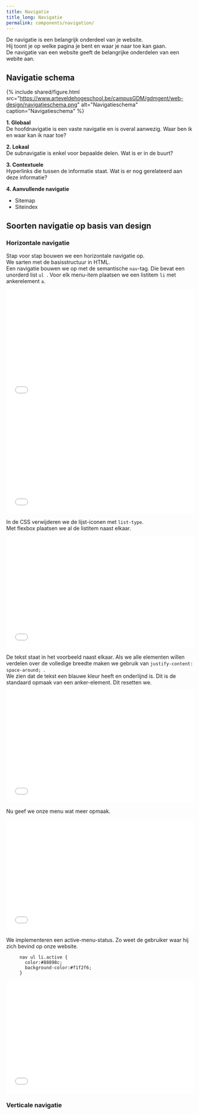 ```yaml
---
title: Navigatie
title_long: Navigatie
permalink: components/navigation/
---
```


De navigatie is een belangrijk onderdeel van je website.  
Hij toont je op welke pagina je bent en waar je naar toe kan gaan.  
De navigatie van een website geeft de belangrijke onderdelen van een webite aan. 

## Navigatie schema

{% include shared/figure.html src="https://www.arteveldehogeschool.be/campusGDM/gdmgent/web-design/navigatieschema.png" alt="Navigatieschema" caption="Navigatieschema" %}

**1. Globaal**  
De hoofdnavigatie is een vaste navigatie en is overal aanwezig.  Waar ben ik en waar kan ik naar toe?

**2. Lokaal**  
De subnavigatie is enkel voor bepaalde delen. Wat is er in de buurt?

**3. Contextuele**  
Hyperlinks die tussen de informatie staat. Wat is er nog gerelateerd aan deze informatie?

**4. Aanvullende navigatie**  
- Sitemap
- Siteindex

## Soorten navigatie op basis van design
  
### Horizontale navigatie

Stap voor stap bouwen we een horizontale navigatie op.  
We sarten met de basisstructuur in HTML.   
Een navigatie bouwen we op met de semantische ```nav```-tag. Die bevat een unorderd list ```ul ```. Voor elk menu-item plaatsen we een listitem ``` li ``` met ankerelement ``` a ```.

<iframe width="100%" height="300" src="//jsfiddle.net/rutsaert/67854g2f/6/embedded/html/" allowfullscreen="allowfullscreen" allowpaymentrequest frameborder="0"></iframe>

<iframe width="100%" height="300" src="//jsfiddle.net/rutsaert/67854g2f/8/embedded/result/" allowfullscreen="allowfullscreen" allowpaymentrequest frameborder="0"></iframe>

In de CSS verwijderen we de lijst-iconen met ```list-type```.  
Met flexbox plaatsen we al de listitem naast elkaar. 

<iframe width="100%" height="300" src="//jsfiddle.net/rutsaert/67854g2f/13/embedded/css,result/" allowfullscreen="allowfullscreen" allowpaymentrequest frameborder="0"></iframe>

De tekst staat in het voorbeeld naast elkaar. Als we alle elementen willen verdelen over de volledige breedte maken we gebruik van ```justify-content: space-around; ```.   
We zien dat de tekst een blauwe kleur heeft en onderlijnd is. Dit is de standaard opmaak van een anker-element. Dit resetten we.

<iframe width="100%" height="300" src="//jsfiddle.net/rutsaert/67854g2f/16/embedded/css,result/" allowfullscreen="allowfullscreen" allowpaymentrequest frameborder="0"></iframe>


Nu geef we onze menu wat meer opmaak.

<iframe width="100%" height="300" src="//jsfiddle.net/rutsaert/67854g2f/20/embedded/css,result/" allowfullscreen="allowfullscreen" allowpaymentrequest frameborder="0"></iframe>

We implementeren een active-menu-status. Zo weet de gebruiker waar hij zich bevind op onze website.

```
     nav ul li.active {
       color:#88898c;
       background-color:#f1f2f6;
     }
```
<iframe width="100%" height="300" src="//jsfiddle.net/rutsaert/67854g2f/25/embedded/css,result/" allowfullscreen="allowfullscreen" allowpaymentrequest frameborder="0"></iframe>


### Verticale navigatie

